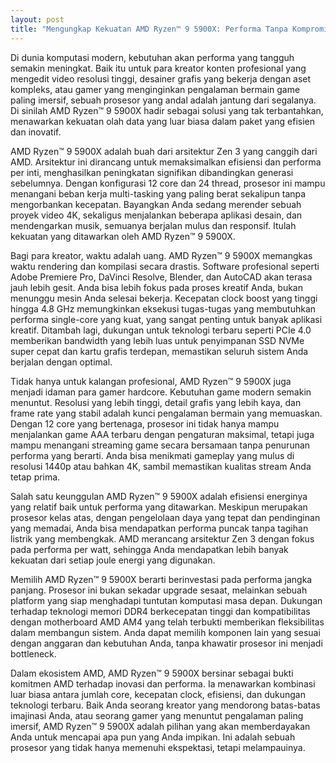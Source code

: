 ```yaml
---
layout: post
title: "Mengungkap Kekuatan AMD Ryzen™ 9 5900X: Performa Tanpa Kompromi untuk Kreator dan Gamer"
---
```


Di dunia komputasi modern, kebutuhan akan performa yang tangguh semakin meningkat. Baik itu untuk para kreator konten profesional yang mengedit video resolusi tinggi, desainer grafis yang bekerja dengan aset kompleks, atau gamer yang menginginkan pengalaman bermain game paling imersif, sebuah prosesor yang andal adalah jantung dari segalanya. Di sinilah AMD Ryzen™ 9 5900X hadir sebagai solusi yang tak terbantahkan, menawarkan kekuatan olah data yang luar biasa dalam paket yang efisien dan inovatif.

AMD Ryzen™ 9 5900X adalah buah dari arsitektur Zen 3 yang canggih dari AMD. Arsitektur ini dirancang untuk memaksimalkan efisiensi dan performa per inti, menghasilkan peningkatan signifikan dibandingkan generasi sebelumnya. Dengan konfigurasi 12 core dan 24 thread, prosesor ini mampu menangani beban kerja multi-tasking yang paling berat sekalipun tanpa mengorbankan kecepatan. Bayangkan Anda sedang merender sebuah proyek video 4K, sekaligus menjalankan beberapa aplikasi desain, dan mendengarkan musik, semuanya berjalan mulus dan responsif. Itulah kekuatan yang ditawarkan oleh AMD Ryzen™ 9 5900X.

Bagi para kreator, waktu adalah uang. AMD Ryzen™ 9 5900X memangkas waktu rendering dan kompilasi secara drastis. Software profesional seperti Adobe Premiere Pro, DaVinci Resolve, Blender, dan AutoCAD akan terasa jauh lebih gesit. Anda bisa lebih fokus pada proses kreatif Anda, bukan menunggu mesin Anda selesai bekerja. Kecepatan clock boost yang tinggi hingga 4.8 GHz memungkinkan eksekusi tugas-tugas yang membutuhkan performa single-core yang kuat, yang sangat penting untuk banyak aplikasi kreatif. Ditambah lagi, dukungan untuk teknologi terbaru seperti PCIe 4.0 memberikan bandwidth yang lebih luas untuk penyimpanan SSD NVMe super cepat dan kartu grafis terdepan, memastikan seluruh sistem Anda berjalan dengan optimal.

Tidak hanya untuk kalangan profesional, AMD Ryzen™ 9 5900X juga menjadi idaman para gamer hardcore. Kebutuhan game modern semakin menuntut. Resolusi yang lebih tinggi, detail grafis yang lebih kaya, dan frame rate yang stabil adalah kunci pengalaman bermain yang memuaskan. Dengan 12 core yang bertenaga, prosesor ini tidak hanya mampu menjalankan game AAA terbaru dengan pengaturan maksimal, tetapi juga mampu menangani streaming game secara bersamaan tanpa penurunan performa yang berarti. Anda bisa menikmati gameplay yang mulus di resolusi 1440p atau bahkan 4K, sambil memastikan kualitas stream Anda tetap prima.

Salah satu keunggulan AMD Ryzen™ 9 5900X adalah efisiensi energinya yang relatif baik untuk performa yang ditawarkan. Meskipun merupakan prosesor kelas atas, dengan pengelolaan daya yang tepat dan pendinginan yang memadai, Anda bisa mendapatkan performa puncak tanpa tagihan listrik yang membengkak. AMD merancang arsitektur Zen 3 dengan fokus pada performa per watt, sehingga Anda mendapatkan lebih banyak kekuatan dari setiap joule energi yang digunakan.

Memilih AMD Ryzen™ 9 5900X berarti berinvestasi pada performa jangka panjang. Prosesor ini bukan sekadar upgrade sesaat, melainkan sebuah platform yang siap menghadapi tuntutan komputasi masa depan. Dukungan terhadap teknologi memori DDR4 berkecepatan tinggi dan kompatibilitas dengan motherboard AMD AM4 yang telah terbukti memberikan fleksibilitas dalam membangun sistem. Anda dapat memilih komponen lain yang sesuai dengan anggaran dan kebutuhan Anda, tanpa khawatir prosesor ini menjadi bottleneck.

Dalam ekosistem AMD, AMD Ryzen™ 9 5900X bersinar sebagai bukti komitmen AMD terhadap inovasi dan performa. Ia menawarkan kombinasi luar biasa antara jumlah core, kecepatan clock, efisiensi, dan dukungan teknologi terbaru. Baik Anda seorang kreator yang mendorong batas-batas imajinasi Anda, atau seorang gamer yang menuntut pengalaman paling imersif, AMD Ryzen™ 9 5900X adalah pilihan yang akan memberdayakan Anda untuk mencapai apa pun yang Anda impikan. Ini adalah sebuah prosesor yang tidak hanya memenuhi ekspektasi, tetapi melampauinya.
